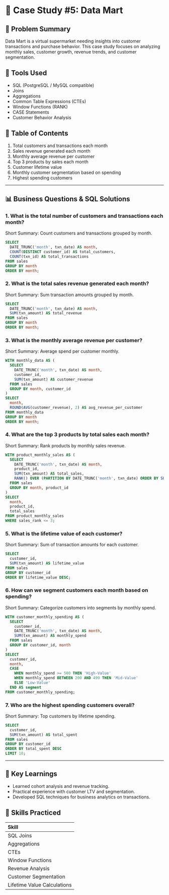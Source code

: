 
# 🛒 Case Study #5: Data Mart

## 📘 Problem Summary

Data Mart is a virtual supermarket needing insights into customer transactions and purchase behavior.
This case study focuses on analyzing monthly sales, customer growth, revenue trends, and customer segmentation.

## 🧰 Tools Used

- SQL (PostgreSQL / MySQL compatible)
- Joins
- Aggregations
- Common Table Expressions (CTEs)
- Window Functions (RANK)
- CASE Statements
- Customer Behavior Analysis

## 📑 Table of Contents
1. Total customers and transactions each month
2. Sales revenue generated each month
3. Monthly average revenue per customer
4. Top 3 products by sales each month
5. Customer lifetime value
6. Monthly customer segmentation based on spending
7. Highest spending customers

---

## 📊 Business Questions & SQL Solutions

### 1. What is the total number of customers and transactions each month?
Short Summary: Count customers and transactions grouped by month.
```sql
SELECT
  DATE_TRUNC('month', txn_date) AS month,
  COUNT(DISTINCT customer_id) AS total_customers,
  COUNT(txn_id) AS total_transactions
FROM sales
GROUP BY month
ORDER BY month;
```

### 2. What is the total sales revenue generated each month?
Short Summary: Sum transaction amounts grouped by month.
```sql
SELECT
  DATE_TRUNC('month', txn_date) AS month,
  SUM(txn_amount) AS total_revenue
FROM sales
GROUP BY month
ORDER BY month;
```

### 3. What is the monthly average revenue per customer?
Short Summary: Average spend per customer monthly.
```sql
WITH monthly_data AS (
  SELECT
    DATE_TRUNC('month', txn_date) AS month,
    customer_id,
    SUM(txn_amount) AS customer_revenue
  FROM sales
  GROUP BY month, customer_id
)
SELECT
  month,
  ROUND(AVG(customer_revenue), 2) AS avg_revenue_per_customer
FROM monthly_data
GROUP BY month
ORDER BY month;
```

### 4. What are the top 3 products by total sales each month?
Short Summary: Rank products by monthly sales revenue.
```sql
WITH product_monthly_sales AS (
  SELECT
    DATE_TRUNC('month', txn_date) AS month,
    product_id,
    SUM(txn_amount) AS total_sales,
    RANK() OVER (PARTITION BY DATE_TRUNC('month', txn_date) ORDER BY SUM(txn_amount) DESC) AS sales_rank
  FROM sales
  GROUP BY month, product_id
)
SELECT
  month,
  product_id,
  total_sales
FROM product_monthly_sales
WHERE sales_rank <= 3;
```

### 5. What is the lifetime value of each customer?
Short Summary: Sum of transaction amounts for each customer.
```sql
SELECT
  customer_id,
  SUM(txn_amount) AS lifetime_value
FROM sales
GROUP BY customer_id
ORDER BY lifetime_value DESC;
```

### 6. How can we segment customers each month based on spending?
Short Summary: Categorize customers into segments by monthly spend.
```sql
WITH customer_monthly_spending AS (
  SELECT
    customer_id,
    DATE_TRUNC('month', txn_date) AS month,
    SUM(txn_amount) AS monthly_spend
  FROM sales
  GROUP BY customer_id, month
)
SELECT
  customer_id,
  month,
  CASE
    WHEN monthly_spend >= 500 THEN 'High-Value'
    WHEN monthly_spend BETWEEN 200 AND 499 THEN 'Mid-Value'
    ELSE 'Low-Value'
  END AS segment
FROM customer_monthly_spending;
```

### 7. Who are the highest spending customers overall?
Short Summary: Top customers by lifetime spending.
```sql
SELECT
  customer_id,
  SUM(txn_amount) AS total_spent
FROM sales
GROUP BY customer_id
ORDER BY total_spent DESC
LIMIT 10;
```

---

## 🧠 Key Learnings

- Learned cohort analysis and revenue tracking.
- Practical experience with customer LTV and segmentation.
- Developed SQL techniques for business analytics on transactions.

## 🎯 Skills Practiced

| Skill |
|:------|
| SQL Joins |
| Aggregations |
| CTEs |
| Window Functions |
| Revenue Analysis |
| Customer Segmentation |
| Lifetime Value Calculations |
